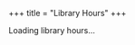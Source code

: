 +++
title = "Library Hours"
+++


<div id="library-hours">Loading library hours...</div>

<script src="/js/fetchLibraryHours.js"></script>
